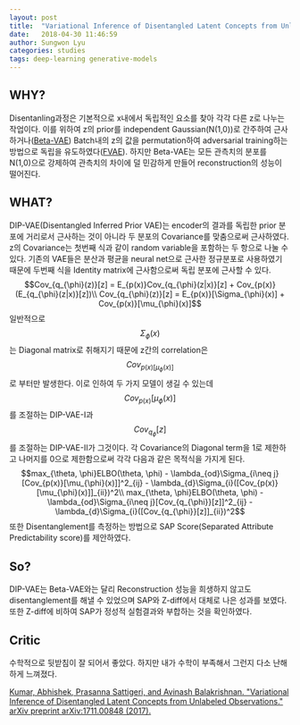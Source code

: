 ```yaml
---
layout: post
title:  "Variational Inference of Disentangled Latent Concepts from Unlabeled Observations"
date:   2018-04-30 11:46:59
author: Sungwon Lyu
categories: studies
tags: deep-learning generative-models
---
```

## WHY? 
Disentanling과정은 기본적으로 x내에서 독립적인 요소를 찾아 각각 다른 z로 나누는 작업이다. 이를 위하여 z의 prior를 independent Gaussian(N(1,0))로 간주하여 근사하거나([Beta-VAE]()) Batch내의 z의 값을 permutation하여 adversarial training하는 방법으로 독립을 유도하였다([FVAE]()). 하지만 Beta-VAE는 모든 관측치의 분포를 N(1,0)으로 강제하여 관측치의 차이에 덜 민감하게 만들어 reconstruction의 성능이 떨어진다.  

## WHAT?
DIP-VAE(Disentangled Inferred Prior VAE)는 encoder의 결과를 독립한 prior 분포에 거리로서 근사하는 것이 아니라 두 분포의 Covariance를 맞춤으로써 근사하였다. z의 Covariance는 첫번째 식과 같이 random variable을 포함하는 두 항으로 나눌 수 있다. 기존의 VAE들은 분산과 평균을 neural net으로 근사한 정규분포로 사용하였기 때문에 두번째 식을 Identity matrix에 근사함으로써 독립 분포에 근사할 수 있다. 
$$Cov_{q_{\phi}(z)}[z] = E_{p(x)}Cov_{q_{\phi}(z|x)}[z] + Cov_{p(x)}(E_{q_{\phi}(z|x)}[z])\\
Cov_{q_{\phi}(z)}[z] = E_{p(x)}[\Sigma_{\phi}(x)] + Cov_{p(x)}[\mu_{\phi}(x)]$$
일반적으로 $$\Sigma_{\phi}(x)$$는 Diagonal matrix로 취해지기 때문에 z간의 correlation은 $$Cov_{p(x)[\mu_{\phi}(x)]}$$로 부터만 발생한다. 이로 인하여 두 가지 모델이 생길 수 있는데 $$Cov_{p(x)}[\mu_{\phi}(x)]$$를 조절하는 DIP-VAE-I과 $$Cov_{q_{\phi}}[z]$$를 조절하는 DIP-VAE-II가 그것이다. 각 Covariance의 Diagonal term을 1로 제한하고 나머지를 0으로 제한함으로써 각각 다음과 같은 목적식을 가지게 된다. 
$$max_{\theta, \phi}ELBO(\theta, \phi) - \lambda_{od}\Sigma_{i\neq j}[Cov_{p(x)}[\mu_{\phi}(x)]]^2_{ij} - \lambda_{d}\Sigma_{i}([Cov_{p(x)}[\mu_{\phi}(x)]]_{ii})^2\\
max_{\theta, \phi}ELBO(\theta, \phi) - \lambda_{od}\Sigma_{i\neq j}[Cov_{q_{\phi}}[z]]^2_{ij} - \lambda_{d}\Sigma_{i}([Cov_{q_{\phi}}[z]]_{ii})^2$$
또한 Disentanglement를 측정하는 방법으로 SAP Score(Separated Attribute Predictability score)를 제안하였다. 

## So?
DIP-VAE는 Beta-VAE와는 달리 Reconstruction 성능을 희생하지 않고도 disentanglement를 해낼 수 있었으며 SAP와 Z-diff에서 대체로 나은 성과를 보였다. 또한 Z-diff에 비하여 SAP가 정성적 실험결과와 부합하는 것을 확인하였다. 

## Critic
수학적으로 뒷받침이 잘 되어서 좋았다. 하지만 내가 수학이 부족해서 그런지 다소 난해하게 느껴졌다. 

[Kumar, Abhishek, Prasanna Sattigeri, and Avinash Balakrishnan. "Variational Inference of Disentangled Latent Concepts from Unlabeled Observations." arXiv preprint arXiv:1711.00848 (2017).](https://arxiv.org/abs/1711.00848)
